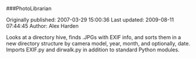 ###PhotoLibrarian

Originally published: 2007-03-29 15:00:36
Last updated: 2009-08-11 07:44:45
Author: Alex Harden

Looks at a directory hive, finds .JPGs with EXIF info, and sorts them in a new directory structure by camera model, year, month, and optionally, date.  Imports EXIF.py and dirwalk.py in addition to standard Python modules.